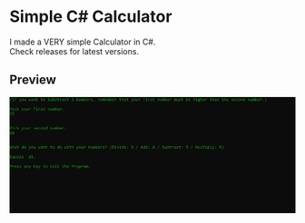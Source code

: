 # Simple C# Calculator

<p>I made a VERY simple Calculator in C#.<br>Check releases for latest versions.</p>

## Preview

<p align="center">
<img src="/Simple_Calculator/Previews/Simple_Calculator_9Bjz9LUJBv.png">
</p>
